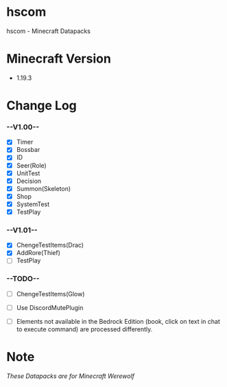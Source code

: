 # hscom

hscom - Minecraft Datapacks


# Minecraft Version

* 1.19.3


# Change Log 

### --V1.00--

- [x] Timer
- [x] Bossbar
- [x] ID
- [x] Seer(Role)
- [x] UnitTest
- [x] Decision
- [x] Summon(Skeleton)
- [x] Shop
- [x] SystemTest
- [x] TestPlay

### --V1.01-- 
- [x] ChengeTestItems(Drac)
- [x] AddRore(Thief)
- [ ] TestPlay

### --TODO--
- [ ] ChengeTestItems(Glow)
- [ ] Use DiscordMutePlugin
- [ ] Elements not available in the Bedrock Edition (book, click on text in chat to execute command) are processed differently.


# Note

*These Datapacks are for Minecraft Werewolf*
